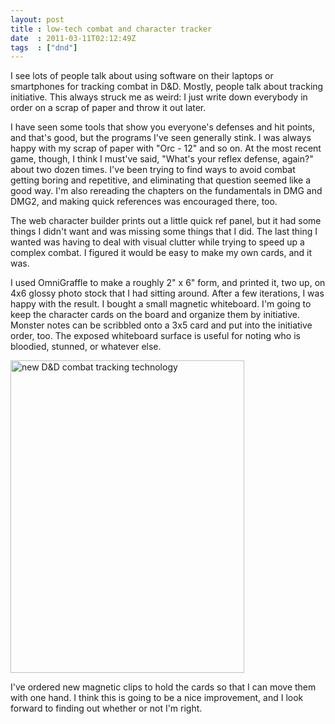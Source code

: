 ```yaml
---
layout: post
title : low-tech combat and character tracker
date  : 2011-03-11T02:12:49Z
tags  : ["dnd"]
---
```

I see lots of people talk about using software on their laptops or smartphones
for tracking combat in D&D.  Mostly, people talk about tracking initiative.
This always struck me as weird:  I just write down everybody in order on a
scrap of paper and throw it out later.

I have seen some tools that show you everyone's defenses and hit points, and
that's good, but the programs I've seen generally stink.  I was always happy
with my scrap of paper with "Orc - 12" and so on.  At the most recent game,
though, I think I must've said, "What's your reflex defense, again?" about two
dozen times.  I've been trying to find ways to avoid combat getting boring and
repetitive, and eliminating that question seemed like a good way.  I'm also
rereading the chapters on the fundamentals in DMG and DMG2, and making quick
references was encouraged there, too.

The web character builder prints out a little quick ref panel, but it had some
things I didn't want and was missing some things that I did.  The last thing I
wanted was having to deal with visual clutter while trying to speed up a
complex combat.  I figured it would be easy to make my own cards, and it was.

I used OmniGraffle to make a roughly 2" x 6" form, and printed it, two up, on
4x6 glossy photo stock that I had sitting around.  After a few iterations, I
was happy with the result.  I bought a small magnetic whiteboard.  I'm going to
keep the character cards on the board and organize them by initiative.  Monster
notes can be scribbled onto a 3x5 card and put into the initiative order, too.
The exposed whiteboard surface is useful for noting who is bloodied, stunned,
or whatever else.

<a href="http://www.flickr.com/photos/rjbs/5516421576/" title="new D&amp;D
combat tracking technology by rjbs, on Flickr"><img
src="http://farm6.static.flickr.com/5139/5516421576_daa3368772.jpg" width="374"
height="500" alt="new D&amp;D combat tracking technology" /></a>

I've ordered new magnetic clips to hold the cards so that I can move them with
one hand.  I think this is going to be a nice improvement, and I look forward
to finding out whether or not I'm right.

